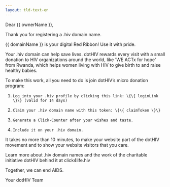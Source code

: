 ```yaml
---
layout: tld-text-en
---
```


Dear \{\{ ownerName \}\},

Thank you for registering a .hiv domain name.

\{\{ domainName \}\} is your digital Red Ribbon! Use it with pride.

Your .hiv domain can help save lives. dotHIV rewards every visit with a small donation to HIV organizations around the world, like 'WE ACTx for hope' from Rwanda, which helps women living with HIV to give birth to and raise healthy babies.
 
To make this work, all you need to do is join dotHIV’s micro donation program:

1)     Log into your .hiv profile by clicking this link: \{\{ loginLink \}\} (valid for 14 days)  
2)     Claim your .hiv domain name with this token: \{\{ claimToken \}\}  
3)     Generate a Click-Counter after your wishes and taste.  
4)     Include it on your .hiv domain. 

It takes no more than 10 minutes, to make your website part of the dotHIV movement and to show your website visitors that you care.
 
Learn more about .hiv domain names and the work of the charitable initiative dotHIV behind it  at click4life.hiv
 
Together, we can end AIDS.
 
Your dotHIV Team
